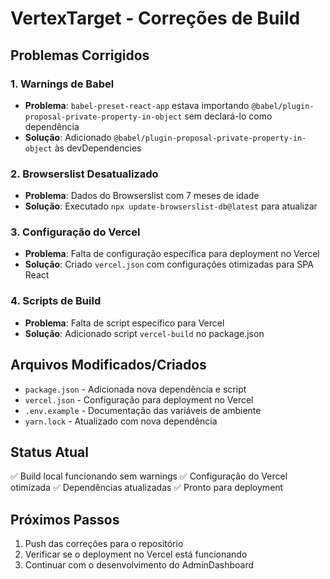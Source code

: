 # VertexTarget - Correções de Build

## Problemas Corrigidos

### 1. Warnings de Babel
- **Problema**: `babel-preset-react-app` estava importando `@babel/plugin-proposal-private-property-in-object` sem declará-lo como dependência
- **Solução**: Adicionado `@babel/plugin-proposal-private-property-in-object` às devDependencies

### 2. Browserslist Desatualizado
- **Problema**: Dados do Browserslist com 7 meses de idade
- **Solução**: Executado `npx update-browserslist-db@latest` para atualizar

### 3. Configuração do Vercel
- **Problema**: Falta de configuração específica para deployment no Vercel
- **Solução**: Criado `vercel.json` com configurações otimizadas para SPA React

### 4. Scripts de Build
- **Problema**: Falta de script específico para Vercel
- **Solução**: Adicionado script `vercel-build` no package.json

## Arquivos Modificados/Criados

- `package.json` - Adicionada nova dependência e script
- `vercel.json` - Configuração para deployment no Vercel
- `.env.example` - Documentação das variáveis de ambiente
- `yarn.lock` - Atualizado com nova dependência

## Status Atual

✅ Build local funcionando sem warnings
✅ Configuração do Vercel otimizada
✅ Dependências atualizadas
✅ Pronto para deployment

## Próximos Passos

1. Push das correções para o repositório
2. Verificar se o deployment no Vercel está funcionando
3. Continuar com o desenvolvimento do AdminDashboard